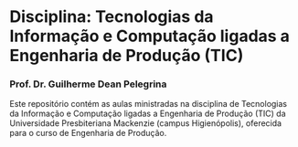# Disciplina: Tecnologias da Informação e Computação ligadas a Engenharia de Produção (TIC)

### Prof. Dr. Guilherme Dean Pelegrina

Este repositório contém as aulas ministradas na disciplina de Tecnologias da Informação e Computação ligadas a Engenharia de Produção (TIC) da Universidade Presbiteriana Mackenzie (campus Higienópolis), oferecida para o curso de Engenharia de Produção.
